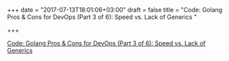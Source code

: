 +++
date = "2017-07-13T18:01:06+03:00"
draft = false
title = "Code: Golang Pros & Cons for DevOps (Part 3 of 6): Speed vs. Lack of Generics "

+++

<p><a href="https://blog.bluematador.com/posts/golang-pros-cons-devops-part-3-speed-lack-generics/?utm_source=gonews&utm_medium=link&utm_campaign=golang3">Code: Golang Pros & Cons for DevOps (Part 3 of 6): Speed vs. Lack of Generics </a></p>